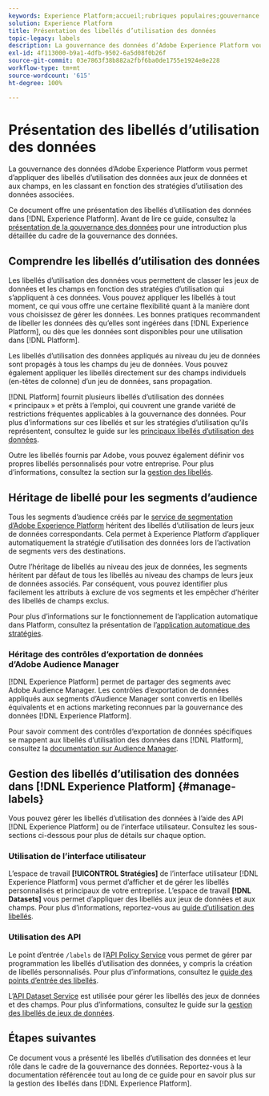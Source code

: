 ```yaml
---
keywords: Experience Platform;accueil;rubriques populaires;gouvernance des données;api de libellé d’utilisation des données;api policy service;présentation des libellés d’utilisation des données
solution: Experience Platform
title: Présentation des libellés d’utilisation des données
topic-legacy: labels
description: La gouvernance des données d’Adobe Experience Platform vous permet d’appliquer des libellés d’utilisation des données aux jeux de données et aux champs, en les classant en fonction des stratégies d’utilisation des données associées. Ce document offre une présentation des libellés d’utilisation des données dans Experience Platform.
exl-id: 4f113000-b9a1-4dfb-9502-6a5d08f0b26f
source-git-commit: 03e7863f38b882a2fbf6ba0de1755e1924e8e228
workflow-type: tm+mt
source-wordcount: '615'
ht-degree: 100%

---
```


# Présentation des libellés d’utilisation des données

La gouvernance des données d’Adobe Experience Platform vous permet d’appliquer des libellés d’utilisation des données aux jeux de données et aux champs, en les classant en fonction des stratégies d’utilisation des données associées.

Ce document offre une présentation des libellés d’utilisation des données dans [!DNL Experience Platform]. Avant de lire ce guide, consultez la [présentation de la gouvernance des données](../home.md) pour une introduction plus détaillée du cadre de la gouvernance des données.

## Comprendre les libellés d’utilisation des données

Les libellés d’utilisation des données vous permettent de classer les jeux de données et les champs en fonction des stratégies d’utilisation qui s’appliquent à ces données. Vous pouvez appliquer les libellés à tout moment, ce qui vous offre une certaine flexibilité quant à la manière dont vous choisissez de gérer les données. Les bonnes pratiques recommandent de libeller les données dès qu’elles sont ingérées dans [!DNL Experience Platform], ou dès que les données sont disponibles pour une utilisation dans [!DNL Platform].

Les libellés d’utilisation des données appliqués au niveau du jeu de données sont propagés à tous les champs du jeu de données. Vous pouvez également appliquer les libellés directement sur des champs individuels (en-têtes de colonne) d’un jeu de données, sans propagation.

[!DNL Platform] fournit plusieurs libellés d’utilisation des données « principaux » et prêts à l’emploi, qui couvrent une grande variété de restrictions fréquentes applicables à la gouvernance des données. Pour plus d’informations sur ces libellés et sur les stratégies d’utilisation qu’ils représentent, consultez le guide sur les [principaux libellés d’utilisation des données](reference.md).

Outre les libellés fournis par Adobe, vous pouvez également définir vos propres libellés personnalisés pour votre entreprise. Pour plus d’informations, consultez la section sur la [gestion des libellés](#manage-labels).

## Héritage de libellé pour les segments d’audience

Tous les segments d’audience créés par le [service de segmentation d’Adobe Experience Platform](../../segmentation/home.md) héritent des libellés d’utilisation de leurs jeux de données correspondants. Cela permet à Experience Platform d’appliquer automatiquement la stratégie d’utilisation des données lors de l’activation de segments vers des destinations.

Outre l’héritage de libellés au niveau des jeux de données, les segments héritent par défaut de tous les libellés au niveau des champs de leurs jeux de données associés. Par conséquent, vous pouvez identifier plus facilement les attributs à exclure de vos segments et les empêcher d’hériter des libellés de champs exclus.

Pour plus d’informations sur le fonctionnement de l’application automatique dans Platform, consultez la présentation de l’[application automatique des stratégies](../enforcement/auto-enforcement.md).

### Héritage des contrôles d’exportation de données d’Adobe Audience Manager

[!DNL Experience Platform] permet de partager des segments avec Adobe Audience Manager. Les contrôles d’exportation de données appliqués aux segments d’Audience Manager sont convertis en libellés équivalents et en actions marketing reconnues par la gouvernance des données [!DNL Experience Platform].

Pour savoir comment des contrôles d‘exportation de données spécifiques se mappent aux libellés d’utilisation des données dans [!DNL Platform], consultez la [documentation sur Audience Manager](https://experienceleague.adobe.com/docs/audience-manager/user-guide/implementation-integration-guides/integration-experience-platform/aam-aep-audience-sharing.html?lang=fr#aam-data-export-control-in-aep).

## Gestion des libellés d’utilisation des données dans [!DNL Experience Platform] {#manage-labels}

Vous pouvez gérer les libellés d’utilisation des données à l’aide des API [!DNL Experience Platform] ou de l’interface utilisateur. Consultez les sous-sections ci-dessous pour plus de détails sur chaque option.

### Utilisation de l’interface utilisateur

L’espace de travail **[!UICONTROL Stratégies]** de l’interface utilisateur [!DNL Experience Platform] vous permet d’afficher et de gérer les libellés personnalisés et principaux de votre entreprise. L’espace de travail **[!DNL Datasets]** vous permet d’appliquer des libellés aux jeux de données et aux champs. Pour plus d’informations, reportez-vous au [guide d’utilisation des libellés](user-guide.md).

### Utilisation des API

Le point d’entrée `/labels` de l’[API Policy Service](https://www.adobe.io/experience-platform-apis/references/policy-service/) vous permet de gérer par programmation les libellés d’utilisation des données, y compris la création de libellés personnalisés. Pour plus d’informations, consultez le [guide des points d’entrée des libellés](../api/labels.md).

L’[API Dataset Service](https://www.adobe.io/experience-platform-apis/references/dataset-service/) est utilisée pour gérer les libellés des jeux de données et des champs. Pour plus d’informations, consultez le guide sur la [gestion des libellés de jeux de données](./dataset-api.md).

## Étapes suivantes

Ce document vous a présenté les libellés d’utilisation des données et leur rôle dans le cadre de la gouvernance des données. Reportez-vous à la documentation référencée tout au long de ce guide pour en savoir plus sur la gestion des libellés dans [!DNL Experience Platform].
